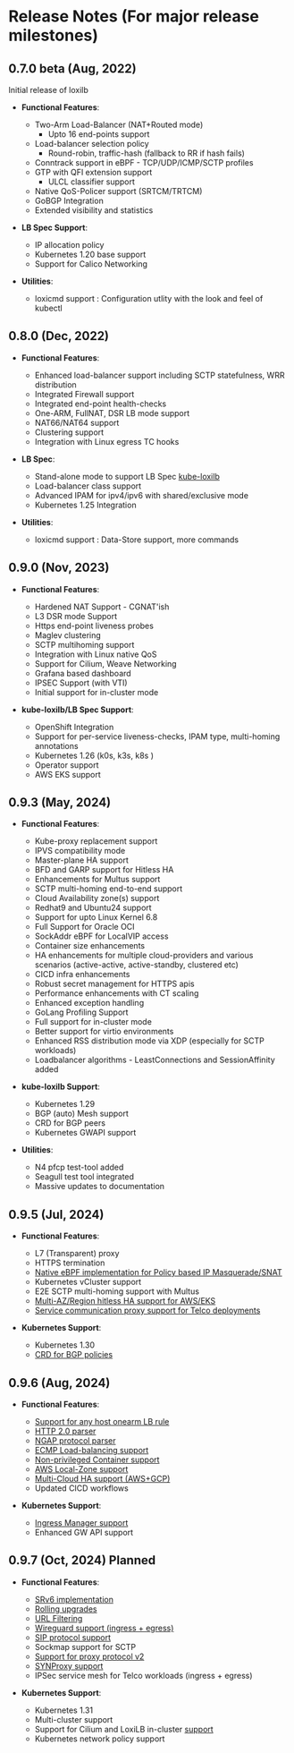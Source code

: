 # Release Notes  (For major release milestones)   

## 0.7.0 beta (Aug, 2022)

Initial release of loxilb     

- **Functional Features**:    
    - Two-Arm Load-Balancer (NAT+Routed mode)     
        - Upto 16 end-points support    
    - Load-balancer selection policy    
        -  Round-robin, traffic-hash (fallback to RR if hash fails)    
    - Conntrack support in eBPF - TCP/UDP/ICMP/SCTP profiles    
    - GTP with QFI extension support    
        - ULCL classifier support    
    - Native QoS-Policer support (SRTCM/TRTCM)    
    - GoBGP Integration          
    - Extended visibility and statistics     

- **LB Spec Support**:     
    - IP allocation policy    
    - Kubernetes 1.20 base support
    - Support for Calico Networking    
 
- **Utilities**:     
    - loxicmd support : Configuration utlity with the look and feel of kubectl    

## 0.8.0 (Dec, 2022)      

- **Functional Features**:    
    - Enhanced load-balancer support including SCTP statefulness, WRR distribution    
    - Integrated Firewall support    
    - Integrated end-point health-checks    
    - One-ARM, FullNAT, DSR LB mode support    
    - NAT66/NAT64 support    
    - Clustering support      
    - Integration with Linux egress TC hooks    
  
- **LB Spec**:    
    - Stand-alone mode to support LB Spec [kube-loxilb](https://github.com/loxilb-io/kube-loxilb)    
    - Load-balancer class support    
    - Advanced IPAM for ipv4/ipv6 with shared/exclusive mode    
    - Kubernetes 1.25 Integration     

- **Utilities**:  
    - loxicmd support : Data-Store support, more commands

## 0.9.0 (Nov, 2023)     

- **Functional Features**:  
    - Hardened NAT Support - CGNAT'ish   
    - L3 DSR mode Support   
    - Https end-point liveness probes   
    - Maglev clustering   
    - SCTP multihoming support   
    - Integration with Linux native QoS   
    - Support for Cilium, Weave Networking   
    - Grafana based dashboard   
    - IPSEC Support (with VTI)
    - Initial support for in-cluster mode    

- **kube-loxilb/LB Spec Support**: 
    - OpenShift Integration    
    - Support for per-service liveness-checks, IPAM type, multi-homing annotations   
    - Kubernetes 1.26 (k0s, k3s, k8s )   
    - Operator support   
    - AWS EKS support
 
## 0.9.3 (May, 2024)   

- **Functional Features**:
    - Kube-proxy replacement support    
    - IPVS compatibility mode    
    - Master-plane HA support   
    - BFD and GARP support for Hitless HA    
    - Enhancements for Multus support    
    - SCTP multi-homing end-to-end support    
    - Cloud Availability zone(s) support    
    - Redhat9 and Ubuntu24 support   
    - Support for upto Linux Kernel 6.8    
    - Full Support for Oracle OCI      
    - SockAddr eBPF for LocalVIP access   
    - Container size enhancements   
    - HA enhancements for multiple cloud-providers and various scenarios (active-active, active-standby, clustered etc)     
    - CICD infra enhancements   
    - Robust secret management for HTTPS apis   
    - Performance enhancements with CT scaling   
    - Enhanced exception handling
    - GoLang Profiling Support
    - Full support for in-cluster mode
    - Better support for virtio environments    
    - Enhanced RSS distribution mode via XDP (especially for SCTP workloads)   
    - Loadbalancer algorithms - LeastConnections and SessionAffinity added    

- **kube-loxilb Support**: 
    - Kubernetes 1.29   
    - BGP (auto) Mesh support    
    - CRD for BGP peers    
    - Kubernetes GWAPI support   
 
- **Utilities**:  
    - N4 pfcp test-tool added   
    - Seagull test tool integrated   
    - Massive updates to documentation    
      
## 0.9.5 (Jul, 2024)   

- **Functional Features**:
    - L7 (Transparent) proxy
    - HTTPS termination  
    - [Native eBPF implementation for Policy based IP Masquerade/SNAT](https://github.com/loxilb-io/loxilb/issues/718)      
    - Kubernetes vCluster support   
    - E2E SCTP multi-homing support with Multus   
    - [Multi-AZ/Region hitless HA support for AWS/EKS](https://github.com/loxilb-io/loxilb/issues/681)   
    - [Service communication proxy support for Telco deployments](https://dev.to/nikhilmalik/5g-service-communication-proxy-with-loxilb-4242)      

- **Kubernetes Support**: 
    - Kubernetes 1.30   
    - [CRD for BGP policies](https://github.com/loxilb-io/loxilbdocs/blob/main/docs/k8s_bgp_policy_crd.md)        
 
## 0.9.6 (Aug, 2024)   

- **Functional Features**:
    - [Support for any host onearm LB rule](https://github.com/loxilb-io/loxilb/pull/694)        
    - [HTTP 2.0 parser](https://github.com/loxilb-io/loxilb/issues/48)     
    - [NGAP protocol parser](https://www.loxilb.io/post/ngap-load-balancing-with-loxilb)       
    - [ECMP Load-balancing support](https://github.com/loxilb-io/loxilb/issues/730)       
    - [Non-privileged Container support](https://github.com/loxilb-io/loxilb/discussions/654)
    - [AWS Local-Zone support](https://github.com/loxilb-io/loxilbdocs/blob/main/docs/eks-external.md#restricting-loxilb-service-for-a-local-zone-node-group)    
    - [Multi-Cloud HA support (AWS+GCP)](https://github.com/loxilb-io/loxilb/issues/697)   
    - Updated CICD workflows     
 
- **Kubernetes Support**: 
    - [Ingress Manager support](https://github.com/loxilb-io/loxilbdocs/blob/main/docs/loxilb-ingress.md)       
    - Enhanced GW API support   

## 0.9.7 (Oct, 2024)   Planned
- **Functional Features**:
    - [SRv6 implementation](https://github.com/loxilb-io/loxilb/issues/14)         
    - [Rolling upgrades](https://github.com/loxilb-io/loxilb/issues/312)        
    - [URL Filtering](https://github.com/loxilb-io/loxilb/issues/133)            
    - [Wireguard support (ingress + egress)](https://github.com/loxilb-io/loxilb/issues/67)        
    - [SIP protocol support](https://github.com/loxilb-io/loxilb-ebpf/issues/45)       
    - Sockmap support for SCTP
    - [Support for proxy protocol v2](https://github.com/loxilb-io/loxilb/issues/675)    
    - [SYNProxy support](https://github.com/loxilb-io/loxilb/issues/670)    
    - IPSec service mesh for Telco workloads  (ingress + egress)     

- **Kubernetes Support**: 
    - Kubernetes 1.31   
    - Multi-cluster support
    - Support for Cilium and LoxiLB in-cluster [support](https://github.com/loxilb-io/kube-loxilb/issues/158)    
    - Kubernetes network policy support    
